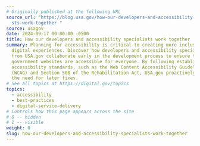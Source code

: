 ```yaml
---
# Originally published at the following URL
source_url: "https://blog.usa.gov/how-our-developers-and-accessibility-speciali\
  sts-work-together "
source: usagov
date: 2024-09-17 00:00:00 -0500
title: How our developers and accessibility specialists work together
summary: Planning for accessibility is critical to creating more inclusive
  digital experiences. Discover how developers and accessibility specialists
  from USA.gov collaborate early in the development process to ensure that their
  government websites are accessible for everyone. By following established
  accessibility standards, such as the Web Content Accessibility Guidelines
  (WCAG) and Section 508 of the Rehabilitation Act, USA.gov proactively reduces
  the need for later fixes.
# See all topics at https://digital.gov/topics
topics:
  - accessibility
  - best-practices
  - digital-service-delivery
# Controls how this page appears across the site
# 0 -- hidden
# 1 -- visible
weight: 0
slug: how-our-developers-and-accessibility-specialists-work-together
---
```

